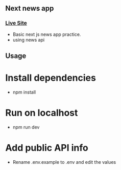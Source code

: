 ## Next news app

### [Live Site]()

- Basic next js news app practice.
- using news api

## Usage

# Install dependencies

- npm install

# Run on localhost

- npm run dev

# Add public API info

- Rename .env.example to .env and edit the values